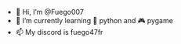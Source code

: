 - 👋 Hi, I’m @Fuego007
- 🌱 I’m currently learning  🐍 python and 🎮 pygame
- 📫 My discord is fuego47fr

<!---
Fuego007/Fuego007 is a ✨ special ✨ repository because its `README.md` (this file) appears on your GitHub profile.
You can click the Preview link to take a look at your changes.
--->
